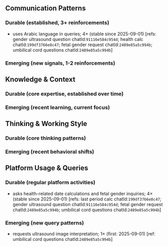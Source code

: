 ## Communication Patterns
### Durable (established, 3+ reinforcements)
- uses Arabic language in queries; 4× (stable since 2025-09-01) [refs: gender ultrasound question chatId:`91116e584c954d`; health calc chatId:`199df3766e8c47`; fetal gender request chatId:`2489e85a5c994b`; umbilical cord questions chatId:`2489e85a5c994b`]

### Emerging (new signals, 1-2 reinforcements)

## Knowledge & Context
### Durable (core expertise, established over time)

### Emerging (recent learning, current focus)

## Thinking & Working Style
### Durable (core thinking patterns)

### Emerging (recent behavioral shifts)

## Platform Usage & Queries
### Durable (regular platform activities)
- asks health-related date calculations and fetal gender inquiries; 4× (stable since 2025-09-01) [refs: last period calc chatId:`199df3766e8c47`; gender ultrasound question chatId:`91116e584c954d`; fetal gender request chatId:`2489e85a5c994b`; umbilical cord questions chatId:`2489e85a5c994b`]

### Emerging (new query patterns)
- requests ultrasound image interpretation; 1× (first: 2025-09-01) [ref: umbilical cord questions chatId:`2489e85a5c994b`]